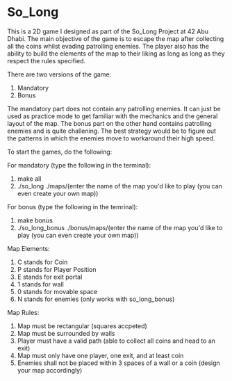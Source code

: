 # So_Long
This is a 2D game I designed as part of the So_Long Project at 42 Abu Dhabi. The main objective of the game is to escape the map after collecting all the coins whilst evading patrolling enemies. The player also has the ability to build the elements of the map to their liking as long as long as they respect the rules specified. 

There are two versions of the game:
1. Mandatory
2. Bonus

The mandatory part does not contain any patrolling enemies. It can just be used as practice mode to get familiar with the mechanics and the general layout of the map.
The bonus part on the other hand contains patrolling enemies and is quite challening. The best strategy would be to figure out the patterns in which the enemies move to workaround their high speed.


To start the games, do the following:

For mandatory (type the following in the terminal):
1. make all
2. ./so_long ./maps/(enter the name of the map you'd like to play (you can even create your own map))

For bonus (type the following in the temrinal):
1. make bonus
2. ./so_long_bonus ./bonus/maps/(enter the name of the map you'd like to play (you can even create your own map))


Map Elements:
1. C stands for Coin
2. P stands for Player Position
3. E stands for exit portal
4. 1 stands for wall
5. 0 stands for movable space
6. N stands for enemies (only works with so_long_bonus)

Map Rules:
1. Map must be rectangular (squares accpeted)
2. Map must be surrounded by walls
3. Player must have a valid path (able to collect all coins and head to an exit)
4. Map must only have one player, one exit, and at least coin
5. Enemies shall not be placed within 3 spaces of a wall or a coin (design your map accordingly)